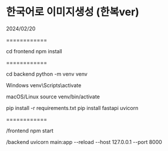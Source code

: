 # 한국어로 이미지생성 (한복ver)
2024/02/20

============

cd frontend
npm install

============

cd backend
python -m venv venv

Windows
venv\Scripts\activate

macOS/Linux
source venv/bin/activate

pip install -r requirements.txt
pip install fastapi uvicorn

============

/frontend
npm start

/backend
uvicorn main:app --reload --host 127.0.0.1 --port 8000
